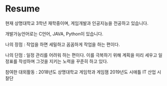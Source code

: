 # Resume

현재 상명대학교 3학년 재학중이며, 게임개발과 인공지능을 전공하고 있습니다.

개발가능언어로는  C언어, JAVA, Python이 있습니다.

나의 장점 : 
작업을 하면 세밀하고 꼼꼼하게 작업을 하는 편이다.


나의 단점 : 
일정 관리를 어려워 하는 편이다. 
이를 극복하기 위해 계획을 미리 세우고 일정표를 작성하며 그것을 지키는 노력을 꾸준히 하고 있다.



참여한 대외활동
: 2018년도 상명대학교 게임학과 게임잼
  2019년도 시애틀 IT 산업 시찰단
